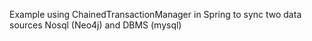 Example using ChainedTransactionManager in Spring to sync two data sources Nosql (Neo4j) and DBMS (mysql)
